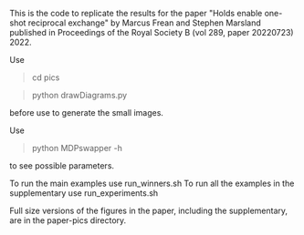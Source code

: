 
This is the code to replicate the results for the paper "Holds enable one-shot reciprocal exchange" by Marcus Frean and Stephen Marsland
published in Proceedings of the Royal Society B (vol 289, paper 20220723) 2022.

Use
> cd pics

> python drawDiagrams.py

before use to generate the small images.

Use
> python MDPswapper -h 

to see possible parameters. 

To run the main examples use run_winners.sh
To run all the examples in the supplementary use run_experiments.sh

Full size versions of the figures in the paper, including the supplementary, are in the paper-pics directory.
